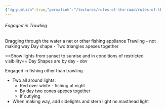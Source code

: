 ```yaml
---
{"dg-publish":true,"permalink":"/lectures/rules-of-the-road/rules-of-the-road-index/rule-26-fishing-vessels/","created":"2025-05-29T08:50:21.029-04:00","updated":"2025-05-30T11:17:14.199-04:00"}
---
```



###### Engaged in Trawling
Dragging through the water a net or other fishing appliance
Trawling - not making way
Day shape - Two triangles apexes together

==Show lights from sunset to sunrise and in conditions of restricted visibility==
Day Shapes are by day - obv

Engaged in fishing other than trawling
- Two all around lights:
	- Red over white - fishing at night
	- By day two cones apexes together
	- If outlying 
- When making way, add sidelights and stern light no masthead light